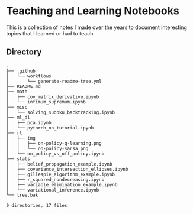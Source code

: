 # Teaching and Learning Notebooks
This is a collection of notes I made over the years to document interesting topics that I learned or had to teach.

## Directory
<!-- readme-tree start -->
```
.
├── .github
│   └── workflows
│       └── generate-readme-tree.yml
├── README.md
├── math
│   ├── cov_matrix_derivative.ipynb
│   └── infimum_supremum.ipynb
├── misc
│   └── solving_sudoku_backtracking.ipynb
├── ml_dl
│   ├── pca.ipynb
│   └── pytorch_nn_tutorial.ipynb
├── rl
│   ├── img
│   │   ├── on-policy-q-learning.png
│   │   └── on-policy-sarsa.png
│   └── on_policy_vs_off_policy.ipynb
├── stats
│   ├── belief_propagation_example.ipynb
│   ├── covariance_intersection_ellipses.ipynb
│   ├── gillespie_algorithm_example.ipynb
│   ├── r_squared_nondecreasing.ipynb
│   ├── variable_elimination_example.ipynb
│   └── variational_inference.ipynb
└── tree.bak

9 directories, 17 files
```
<!-- readme-tree end -->
